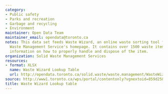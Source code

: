 ```yaml
---
category:
- Public safety
- Parks and recreation
- Garbage and recycling
- Environment
maintainer: Open Data Team
maintainer_email: opendata@toronto.ca
notes: This data set feeds Waste Wizard, an online waste sorting tool found on Solid
  Waste Management Service's homepage. It contains over 1500 waste items and provides
  information on how to properly handle and dispose of the item.
organization: Solid Waste Management Services
resources:
- format: XLSX
  name: Waste Wizard Lookup Table
  url: http://opendata.toronto.ca/solid.waste/waste.management/WasteWizard_Item_Description.xlsx
source: http://www1.toronto.ca/wps/portal/contentonly?vgnextoid=859d258b2262e410VgnVCM10000071d60f89RCRD&vgnextchannel=1a66e03bb8d1e310VgnVCM10000071d60f89RCRD
title: Waste Wizard Lookup table
---
```

